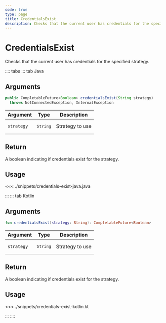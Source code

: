 ```yaml
---
code: true
type: page
title: CredentialsExist
description: Checks that the current user has credentials for the specified strategy.
---
```


# CredentialsExist

Checks that the current user has credentials for the specified strategy.

:::: tabs
::: tab Java

## Arguments

```java
public CompletableFuture<Boolean> credentialsExist(String strategy)
  throws NotConnectedException, InternalException
```

| Argument   | Type              | Description     |
|------------|-------------------|-----------------|
| `strategy` | <pre>String</pre> | Strategy to use |

## Return

A boolean indicating if credentials exist for the strategy.

## Usage

<<< ./snippets/credentials-exist-java.java

:::
::: tab Kotlin

## Arguments

```kotlin
fun credentialsExist(strategy: String): CompletableFuture<Boolean>
```

| Argument   | Type              | Description     |
|------------|-------------------|-----------------|
| `strategy` | <pre>String</pre> | Strategy to use |

## Return

A boolean indicating if credentials exist for the strategy.

## Usage

<<< ./snippets/credentials-exist-kotlin.kt

:::
::::